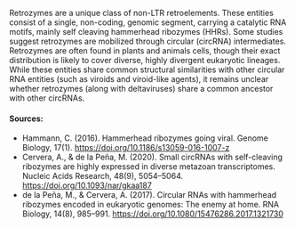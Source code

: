 Retrozymes are a unique class of non-LTR retroelements. These entities consist of a single, non-coding, genomic segment, carrying a catalytic RNA motifs, mainly self cleaving hammerhead ribozymes (HHRs).
Some studies suggest retrozymes are mobilized through circular (circRNA) intermediates.
Retrozymes are often found in plants and animals cells, though their exact distribution is likely to cover diverse, highly divergent eukaryotic lineages.
While these entities share common structural similarities with other circular RNA entities (such as viroids and viroid-like agents), it remains unclear whether retrozymes (along with deltaviruses) share a common ancestor with other circRNAs.

#### Sources:

- Hammann, C. (2016). Hammerhead ribozymes going viral. Genome Biology, 17(1). https://doi.org/10.1186/s13059-016-1007-z
- Cervera, A., & de la Peña, M. (2020). Small circRNAs with self-cleaving ribozymes are highly expressed in diverse metazoan transcriptomes. Nucleic Acids Research, 48(9), 5054–5064. https://doi.org/10.1093/nar/gkaa187
- de la Peña, M., & Cervera, A. (2017). Circular RNAs with hammerhead ribozymes encoded in eukaryotic genomes: The enemy at home. RNA Biology, 14(8), 985–991. https://doi.org/10.1080/15476286.2017.1321730
